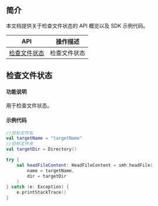 ## 简介

本文档提供关于检查文件状态的 API 概览以及 SDK 示例代码。

| API                                                          | 操作描述                         |
| ------------------------------------------------------------ | -------------------------------- |
| [检查文件状态](https://cloud.tencent.com/document/product/1339/71128) | 检查文件状态         |

## 检查文件状态

#### 功能说明

用于检查文件状态。

#### 示例代码

```kotlin
//目标文件名
val targetName = "targetName"
//目标文件夹
val targetDir = Directory()

try {
    val headFileContent: HeadFileContent = smh.headFile(
        name = targetName, 
        dir = targetDir
    )
} catch (e: Exception) {
    e.printStackTrace()
}
```